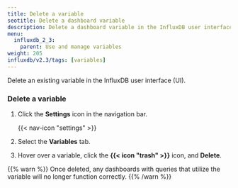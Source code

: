 ```yaml
---
title: Delete a variable
seotitle: Delete a dashboard variable
description: Delete a dashboard variable in the InfluxDB user interface.
menu:
  influxdb_2_3:
    parent: Use and manage variables
weight: 205
influxdb/v2.3/tags: [variables]
---
```


Delete an existing variable in the InfluxDB user interface (UI).

### Delete a variable

1. Click the **Settings** icon in the navigation bar.

    {{< nav-icon "settings" >}}

2. Select the **Variables** tab.
3. Hover over a variable, click the **{{< icon "trash" >}}** icon, and **Delete**.

{{% warn %}}
Once deleted, any dashboards with queries that utilize the variable will no
longer function correctly.
{{% /warn %}}

